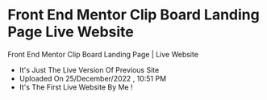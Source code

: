 # Front End Mentor Clip Board Landing Page Live Website

Front End Mentor Clip Board Landing Page | Live Website

- It's Just The Live Version Of Previous Site 
- Uploaded On 25/December/2022 , 10:51 PM
- It's The First Live Website By Me !
